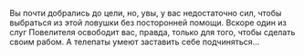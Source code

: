 Вы почти добрались до цели, но, увы, у вас недостаточно сил, чтобы выбраться из этой ловушки без посторонней помощи. Вскоре один из слуг Повелителя освободит вас, правда, только для того, чтобы сделать своим рабом. А телепаты умеют заставить себе подчиняться...

